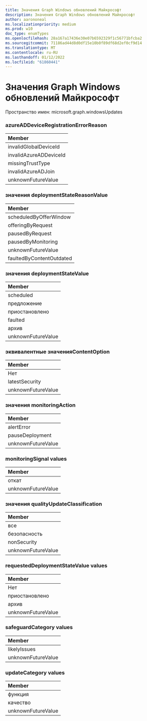 ```yaml
---
title: Значения Graph Windows обновлений Майкрософт
description: Значения Graph Windows обновлений Майкрософт
author: aarononeal
ms.localizationpriority: medium
ms.prod: w10
doc_type: enumTypes
ms.openlocfilehash: 28a167a17436e30e07b6592329f1c56771bfcba2
ms.sourcegitcommit: 71186ad44d8d0df15e10b0f89df68d2ef0cf9d14
ms.translationtype: MT
ms.contentlocale: ru-RU
ms.lasthandoff: 01/12/2022
ms.locfileid: "61860441"
---
```

# <a name="microsoft-graph-windows-updates-enumeration-values"></a>Значения Graph Windows обновлений Майкрософт

Пространство имен: microsoft.graph.windowsUpdates

### <a name="azureaddeviceregistrationerrorreason-values"></a>azureADDeviceRegistrationErrorReason 

|Member|
|:---|
|invalidGlobalDeviceId|
|invalidAzureADDeviceId|
|missingTrustType|
|invalidAzureADJoin|
|unknownFutureValue|

### <a name="deploymentstatereasonvalue-values"></a>значения deploymentStateReasonValue 

|Member|
|:---|
|scheduledByOfferWindow|
|offeringByRequest|
|pausedByRequest|
|pausedByMonitoring|
|unknownFutureValue|
|faultedByContentOutdated|

### <a name="deploymentstatevalue-values"></a>значения deploymentStateValue 

|Member|
|:---|
|scheduled|
|предложение|
|приостановлено|
|faulted|
|архив|
|unknownFutureValue|

### <a name="equivalentcontentoption-values"></a>эквивалентные значенияContentOption 

|Member|
|:---|
|Нет|
|latestSecurity|
|unknownFutureValue|

### <a name="monitoringaction-values"></a>значения monitoringAction 

|Member|
|:---|
|alertError|
|pauseDeployment|
|unknownFutureValue|

### <a name="monitoringsignal-values"></a>monitoringSignal values 

|Member|
|:---|
|откат|
|unknownFutureValue|

### <a name="qualityupdateclassification-values"></a>значения qualityUpdateClassification 

|Member|
|:---|
|все|
|безопасность|
|nonSecurity|
|unknownFutureValue|

### <a name="requesteddeploymentstatevalue-values"></a>requestedDeploymentStateValue values 

|Member|
|:---|
|Нет|
|приостановлено|
|архив|
|unknownFutureValue|

### <a name="safeguardcategory-values"></a>safeguardCategory values 

|Member|
|:---|
|likelyIssues|
|unknownFutureValue|

### <a name="updatecategory-values"></a>updateCategory values 

|Member|
|:---|
|функция|
|качество|
|unknownFutureValue|

<!--
{
  "type": "#page.annotation",
  "namespace": "microsoft.graph.windowsUpdates"
}
-->
